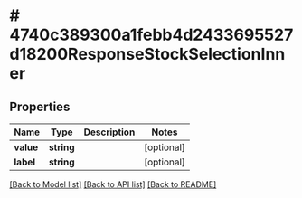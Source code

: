 # # 4740c389300a1febb4d2433695527d18200ResponseStockSelectionInner

## Properties

Name | Type | Description | Notes
------------ | ------------- | ------------- | -------------
**value** | **string** |  | [optional]
**label** | **string** |  | [optional]

[[Back to Model list]](../../README.md#models) [[Back to API list]](../../README.md#endpoints) [[Back to README]](../../README.md)
